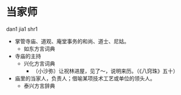# 当家师
dan1 jia1 shr1
+ 掌管寺庙、道观、庵堂事务的和尚、道士、尼姑。
  * 如东方言词典
+ 寺庙的主持
  * 兴化方言词典
    - （小沙弥）让祝林进屋，见了～，说明来历。（《八窍珠》五十）
+ 庙里的当家人，负责人；借喻某项技术工艺或单位的领头人。
  * 泰兴方言辞典
